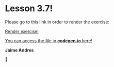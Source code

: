 # Lesson 3.7!

Please go to this link in order to render the exercise:

[Render exercise!](http://github.ekorre.org/2017-Google-Developer-Challenge/Lesson-3/7/tree-to-html.html)

[You can access the file in **codepen.io** here!](https://codepen.io/jaimeandrescatano/pen/VrBzXE)

**Jaime Andres**

:see_no_evil:
